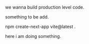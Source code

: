 we wanna build production level code.

something to be add.

npm create-next-app vite@latest .


here i am doing something.